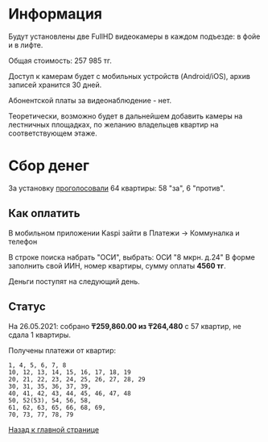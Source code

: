 # Информация

Будут установлены две FullHD видеокамеры в каждом подъезде: в фойе и в лифте.

Общая стоимость: 257 985 тг.

Доступ к камерам будет с мобильных устройств (Android/iOS), архив записей хранится 30 дней.

Абонентской платы за видеонаблюдение - нет.

Теоретически, возможно будет в дальнейшем добавить камеры на лестничных площадках, по желанию владельцев квартир на соответствующем этаже.

# Сбор денег

За установку [проголосовали](https://docs.google.com/forms/d/1N2fjnhP2TYAVOVlfZGfcQLfKwq6S62JIQA2DxGlR0xY/edit#responses) 64 квартиры: 58 "за", 6 "против".

## Как оплатить

В мобильном приложении Kaspi зайти в Платежи -> Коммуналка и телефон

В строке поиска набрать "ОСИ", выбрать: ОСИ "8 мкрн. д.24"
В форме заполнить свой ИИН, номер квартиры, сумму оплаты **4560 тг**.

Деньги поступят на следующий день.

## Статус

На 26.05.2021: собрано **₸259,860.00 из ₸264,480** с 57 квартир, не сдала 1 квартиры.

Получены платежи от квартир: 

```
1, 4, 5, 6, 7, 8
10, 12, 13, 14, 15, 16, 17, 18, 19
20, 21, 22, 23, 24, 25, 26, 27, 28, 29
30, 31, 35, 36, 37, 39,
40, 41, 42, 43, 44, 45, 46, 47, 48
50, 52(53), 54, 56, 58, 
61, 62, 63, 65, 66, 68, 69,
70, 73, 77, 78, 79
```

[Назад к главной странице](README.md)